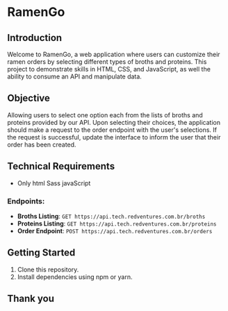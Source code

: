 # RamenGo

## Introduction

Welcome to RamenGo, a web application where users can customize their ramen orders by selecting different types of broths and proteins. This project to demonstrate  skills in HTML, CSS, and JavaScript, as well the ability to consume an API and manipulate data.

## Objective

Allowing users to select one option each from the lists of broths and proteins provided by our API. Upon selecting their choices, the application should make a request to the order endpoint with the user's selections. If the request is successful, update the interface to inform the user that their order has been created.

## Technical Requirements

- Only html Sass javaScript


### Endpoints:

- **Broths Listing**: `GET https://api.tech.redventures.com.br/broths`
- **Proteins Listing**: `GET https://api.tech.redventures.com.br/proteins`
- **Order Endpoint**: `POST https://api.tech.redventures.com.br/orders`

## Getting Started

1. Clone this repository.
2. Install dependencies using npm or yarn.

## Thank you
